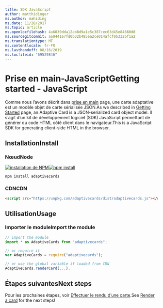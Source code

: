 ```yaml
---
title: SDK JavaScript
author: matthidinger
ms.author: mahiding
ms.date: 11/28/2017
ms.topic: article
ms.openlocfilehash: 4a6030dda12ab8d9a1e5c387cec63d45e84660d8
ms.sourcegitcommit: aa044167fd0b32b485ea2ce014afcf0b332bf1a2
ms.translationtype: MT
ms.contentlocale: fr-FR
ms.lasthandoff: 08/16/2019
ms.locfileid: "69529846"
---
```

# <a name="getting-started---javascript"></a><span data-ttu-id="e14c2-102">Prise en main-JavaScript</span><span class="sxs-lookup"><span data-stu-id="e14c2-102">Getting started - JavaScript</span></span>

<span data-ttu-id="e14c2-103">Comme nous l’avons décrit dans [prise en main](../../../authoring-cards/getting-started.md) page, une carte adaptative est un modèle objet de carte sérialisée JSON.</span><span class="sxs-lookup"><span data-stu-id="e14c2-103">As we described in [Getting Started](../../../authoring-cards/getting-started.md) page, an Adaptive Card is a JSON-serialized card object model.</span></span> <span data-ttu-id="e14c2-104">Il s’agit d’un kit de développement logiciel (SDK) JavaScript permettant de générer du code HTML côté client dans le navigateur.</span><span class="sxs-lookup"><span data-stu-id="e14c2-104">This is a JavaScript SDK for generating client-side HTML in the browser.</span></span>

## <a name="install"></a><span data-ttu-id="e14c2-105">Installation</span><span class="sxs-lookup"><span data-stu-id="e14c2-105">Install</span></span>

### <a name="node"></a><span data-ttu-id="e14c2-106">Nœud</span><span class="sxs-lookup"><span data-stu-id="e14c2-106">Node</span></span>

<span data-ttu-id="e14c2-107">[![installation de NPM](https://img.shields.io/npm/v/adaptivecards.svg)](https://www.npmjs.com/package/adaptivecards)</span><span class="sxs-lookup"><span data-stu-id="e14c2-107">[![npm install](https://img.shields.io/npm/v/adaptivecards.svg)](https://www.npmjs.com/package/adaptivecards)</span></span>

```console
npm install adaptivecards
```

### <a name="cdn"></a><span data-ttu-id="e14c2-108">CDN</span><span class="sxs-lookup"><span data-stu-id="e14c2-108">CDN</span></span>

```html
<script src="https://unpkg.com/adaptivecards/dist/adaptivecards.js"></script>
```

## <a name="usage"></a><span data-ttu-id="e14c2-109">Utilisation</span><span class="sxs-lookup"><span data-stu-id="e14c2-109">Usage</span></span>

### <a name="import-the-module"></a><span data-ttu-id="e14c2-110">Importer le module</span><span class="sxs-lookup"><span data-stu-id="e14c2-110">Import the module</span></span>

```js
// import the module
import * as AdaptiveCards from "adaptivecards";

// or require it
var AdaptiveCards = require("adaptivecards");

// or use the global variable if loaded from CDN
AdaptiveCards.renderCard(...);
```

## <a name="next-steps"></a><span data-ttu-id="e14c2-111">Étapes suivantes</span><span class="sxs-lookup"><span data-stu-id="e14c2-111">Next steps</span></span>

<span data-ttu-id="e14c2-112">Pour les prochaines étapes, voir [Effectuer le rendu d’une carte](render-a-card.md).</span><span class="sxs-lookup"><span data-stu-id="e14c2-112">See [Render a card](render-a-card.md) for the next steps!</span></span>
